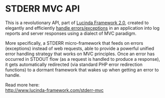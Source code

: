 # STDERR MVC API

This is a revolutionary API, part of [Lucinda Framework 2.0](http://www.lucinda-framework.com), created to elegantly and efficiently [handle errors/exceptions](http://www.lucinda-framework.com/blog/how-does-php-handle-errors) in an application into log reports and server responses using a dialect of MVC paradigm. 

More specifically, a STDERR micro-framework that feeds on errors (exceptions) instead of web requests, able to provide a powerful unified error handling strategy that works on MVC principles. Once an error has occurred in STDOUT flow (as a request is handled to produce a response), it gets automatically redirected (via standard PHP error redirection functions) to a dormant framework that wakes up when getting an error to handle.

Read more here:<br/>
http://www.lucinda-framework.com/stderr-mvc